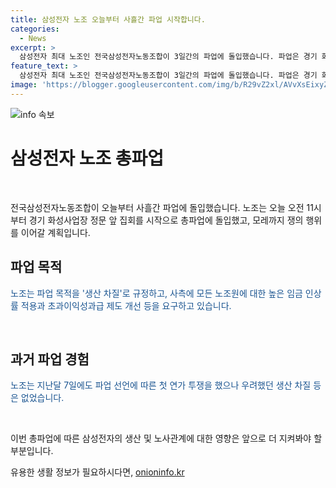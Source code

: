 ```yaml
---
title: 삼성전자 노조 오늘부터 사흘간 파업 시작합니다.
categories:
  - News
excerpt: >
  삼성전자 최대 노조인 전국삼성전자노동조합이 3일간의 파업에 돌입했습니다. 파업은 경기 화성사업장에서 시작하여 모레까지 이어질 예정이며, 노조는 임금 인상 및 이익성과급제도 개선 등을 요구하고 있습니다. 이에 대한 사회적 영향과 기업의 대응이 관심을 끌 것으로 보입니다. #삼성전자 #파업 #노조
feature_text: >
  삼성전자 최대 노조인 전국삼성전자노동조합이 3일간의 파업에 돌입했습니다. 파업은 경기 화성사업장에서 시작하여 모레까지 이어질 예정이며, 노조는 임금 인상 및 이익성과급제도 개선 등을 요구하고 있습니다. 이에 대한 사회적 영향과 기업의 대응이 관심을 끌 것으로 보입니다. #삼성전자 #파업 #노조
image: 'https://blogger.googleusercontent.com/img/b/R29vZ2xl/AVvXsEixyZcFfHzMRdzZMjFBmAUKJYCLCGyLL1o632UiGVXcaFdKo_bkvkuCioo0uUKlGfBVcT3P84aROyZIXSBEx3Aw5nCQ3pTgDom1WDC4m8eifvWiAmWEEVb4x6G_l8C0QH225ldMjyaFvpxGEBGNO37VmDTDMHGhJPq73UglMfDca1-0aw/s1600/blogspot.png'
---
```


<p><img src="https://blogger.googleusercontent.com/img/b/R29vZ2xl/AVvXsEixyZcFfHzMRdzZMjFBmAUKJYCLCGyLL1o632UiGVXcaFdKo_bkvkuCioo0uUKlGfBVcT3P84aROyZIXSBEx3Aw5nCQ3pTgDom1WDC4m8eifvWiAmWEEVb4x6G_l8C0QH225ldMjyaFvpxGEBGNO37VmDTDMHGhJPq73UglMfDca1-0aw/s1600/blogspot.png" alt="info 속보" /></p>

<h1>삼성전자 노조 총파업</h1>

<p data-ke-size="size16">&nbsp;</p>

<p>전국삼성전자노동조합이 오늘부터 사흘간 파업에 돌입했습니다. 노조는 오늘 오전 11시부터 경기 화성사업장 정문 앞 집회를 시작으로 총파업에 돌입했고, 모레까지 쟁의 행위를 이어갈 계획입니다.</p>

<h2 data-ke-size="size26">파업 목적</h2>

<p><span style="color: #1a5490;">노조는 파업 목적을 '생산 차질'로 규정하고, 사측에 모든 노조원에 대한 높은 임금 인상률 적용과 초과이익성과급 제도 개선 등을 요구하고 있습니다.</span></p>

<p>&nbsp;</p>

<h2 data-ke-size="size26">과거 파업 경험</h2>

<p><span style="color: #1a5490;">노조는 지난달 7일에도 파업 선언에 따른 첫 연가 투쟁을 했으나 우려했던 생산 차질 등은 없었습니다.</span></p>

<p>&nbsp;</p>

<p>이번 총파업에 따른 삼성전자의 생산 및 노사관계에 대한 영향은 앞으로 더 지켜봐야 할 부분입니다.</p>
유용한 생활 정보가 필요하시다면, <a href="https://onioninfo.kr" rel="dofollow">onioninfo.kr</a>



